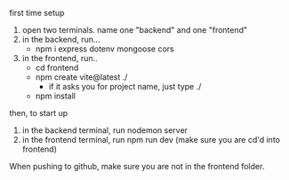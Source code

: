 first time setup

1. open two terminals. name one "backend" and one "frontend"
2. in the backend, run...
    - npm i express dotenv mongoose cors
3. in the frontend, run..
    - cd frontend
    - npm create vite@latest ./
        - if it asks you for project name, just type ./
    - npm install


then, to start up

1. in the backend terminal, run
    nodemon server
2. in the frontend terminal, run
    npm run dev
        (make sure you are cd'd into frontend)

When pushing to github, make sure you are not in the frontend folder.